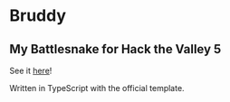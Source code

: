 # Bruddy
## My Battlesnake for Hack the Valley 5

See it [here](https://play.battlesnake.com/u/thatsjustcheesy/bruddy/)!

Written in TypeScript with the official template.
